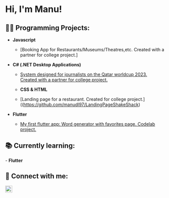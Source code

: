 <h1>Hi, I'm Manu! 

<h2>👨‍💻 Programming Projects:</h2>

- <b>Javascript</b>
  - [Booking App for Restaurants/Museums/Theatres,etc. Created with a partner for college project.]
  
- <b>C# (.NET Desktop Applications)</b>
  - [System designed for journalists on the Qatar worldcup 2023. Created with a partner for college project.](https://github.com/manudl97/QatarWorldcupJournalistSystem)
 
  - <b>CSS & HTML</b>
  - [Landing page for a restaurant. Created for college project.]((https://github.com/manudl97/LandingPageShakeShack)
  
- <b>Flutter</b>
  - [My first flutter app: Word generator with favorites page. Codelab project.](https://github.com/manudl97/MyFirstFlutterApp)
  
<h2>📚 Currently learning:</h2>
    - <b>Flutter</b>
  

<h2> 🤳 Connect with me:</h2>

[<img align="left" alt="Manuela De Luca | LinkedIn" width="22px" src="https://cdn.jsdelivr.net/npm/simple-icons@v3/icons/linkedin.svg" />][linkedin]

[linkedin]: https://linkedin.com/in/manuela-de-luca-051127ba/

